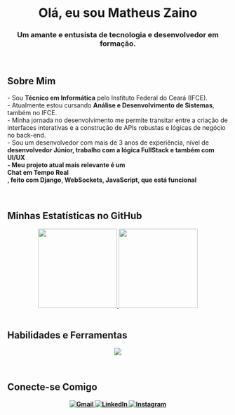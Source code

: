 <h1 align="center">
  Olá, eu sou Matheus Zaino
</h1>
<h3 align="center">
  Um amante e entusista de tecnologia e desenvolvedor em formação.
</h3>

<br>

## Sobre Mim

<p>
  - Sou <strong>Técnico em Informática</strong> pelo Instituto Federal do Ceará (IFCE).
  <br>
  - Atualmente estou cursando <strong>Análise e Desenvolvimento de Sistemas</strong>, também no IFCE.
  <br>
  - Minha jornada no desenvolvimento me permite transitar entre a criação de interfaces interativas e a construção de APIs robustas e lógicas de negócio no back-end.
  <br>
  - Sou um desenvolvedor com mais de 3 anos de experiência, nível de <b>desenvolvedor Júnior<b>, trabalho com a lógica <b>FullStack</b> e também com <b>UI/UX<b>
  <br>
  - Meu projeto atual mais relevante é um <br>Chat em Tempo Real<br>, feito com Django, WebSockets, JavaScript, que está funcional
  <br>
</p>

<br>

## Minhas Estatísticas no GitHub

<div align="center">
  <a href="https://github.com/Zaiknown">
    <img height="180em" src="https://github-readme-stats.vercel.app/api?username=Zaiknown&show_icons=true&theme=tokyonight&include_all_commits=true&count_private=true&hide_border=true"/>
    <img height="180em" src="https://github-readme-stats.vercel.app/api/top-langs/?username=Zaiknown&layout=compact&langs_count=7&theme=tokyonight&hide_border=true"/>
  </a>
</div>

<br>

## Habilidades e Ferramentas

<p align="center">
  <a href="https://skillicons.dev">
    <img src="https://skillicons.dev/icons?i=python,django,javascript,html,css,git,docker,mysql" />
  </a>
</p>

<br>

## Conecte-se Comigo

<p align="center">
  <a href="mailto:matheuszainopo@gmail.com">
    <img src="https://img.shields.io/badge/Gmail-D14836?style=for-the-badge&logo=gmail&logoColor=white" alt="Gmail">
  </a>
  <a href="https://www.linkedin.com/in/matheus-zaino-94947234b/">
    <img src="https://img.shields.io/badge/LinkedIn-0077B5?style=for-the-badge&logo=linkedin&logoColor=white" alt="LinkedIn">
  </a>
  <a href="https://instagram.com/zaiknown.py">
    <img src="https://img.shields.io/badge/Instagram-E4405F?style=for-the-badge&logo=instagram&logoColor=white" alt="Instagram">
  </a>
</p>
